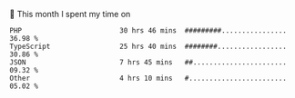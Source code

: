 📅 This month I spent my time on

<!--START_SECTION:waka-->

```text
PHP                        30 hrs 46 mins  #########................   36.98 %
TypeScript                 25 hrs 40 mins  ########.................   30.86 %
JSON                       7 hrs 45 mins   ##.......................   09.32 %
Other                      4 hrs 10 mins   #........................   05.02 %
```

<!--END_SECTION:waka-->
